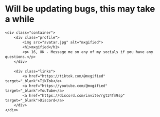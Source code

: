 # Will be updating bugs, this may take a while
<!DOCTYPE html>
<html lang="en">
<head>
    <meta charset="UTF-8">
    <meta name="viewport" content="width=device-width, initial-scale=1.0">
    <title>Mxgified</title>
    <link rel="stylesheet" href="style.css">
</head>
<body>

    <div class="container">
        <div class="profile">
            <img src="avatar.jpg" alt="mxgified">
            <h1>mxgified</h1>
            <p> 16, UK - Message me on any of my socials if you have any questions.</p>
        </div>

        <div class="links">
            <a href="https://tiktok.com/@mxgified" target="_blank">TikTok</a>
            <a href="https://youtube.com/@mxgified" target="_blank">YouTube</a>
            <a href="https://discord.com/invite/rgt34fm9sp" target="_blank">Discord</a>
        </div>
    </div>

</body>
</html>
